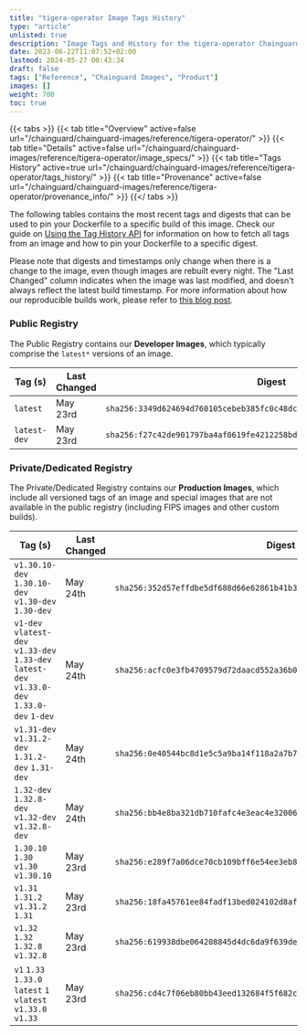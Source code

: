 ```yaml
---
title: "tigera-operator Image Tags History"
type: "article"
unlisted: true
description: "Image Tags and History for the tigera-operator Chainguard Image"
date: 2023-06-22T11:07:52+02:00
lastmod: 2024-05-27 00:43:34
draft: false
tags: ["Reference", "Chainguard Images", "Product"]
images: []
weight: 700
toc: true
---
```


{{< tabs >}}
{{< tab title="Overview" active=false url="/chainguard/chainguard-images/reference/tigera-operator/" >}}
{{< tab title="Details" active=false url="/chainguard/chainguard-images/reference/tigera-operator/image_specs/" >}}
{{< tab title="Tags History" active=true url="/chainguard/chainguard-images/reference/tigera-operator/tags_history/" >}}
{{< tab title="Provenance" active=false url="/chainguard/chainguard-images/reference/tigera-operator/provenance_info/" >}}
{{</ tabs >}}

The following tables contains the most recent tags and digests that can be used to pin your Dockerfile to a specific build of this image. Check our guide on [Using the Tag History API](/chainguard/chainguard-images/using-the-tag-history-api/) for information on how to fetch all tags from an image and how to pin your Dockerfile to a specific digest.

Please note that digests and timestamps only change when there is a change to the image, even though images are rebuilt every night. The "Last Changed" column indicates when the image was last modified, and doesn't always reflect the latest build timestamp. For more information about how our reproducible builds work, please refer to [this blog post](https://www.chainguard.dev/unchained/reproducing-chainguards-reproducible-image-builds).

### Public Registry
The Public Registry contains our **Developer Images**, which typically comprise the `latest*` versions of an image.

| Tag (s)       | Last Changed | Digest                                                                    |
|---------------|--------------|---------------------------------------------------------------------------|
|  `latest`     | May 23rd     | `sha256:3349d624694d760105cebeb385fc0c48dc6addc2d143cf533357c565d72e589f` |
|  `latest-dev` | May 23rd     | `sha256:f27c42de901797ba4af0619fe4212258bdf99fc0b5be305fcc342cd28e9ddbfa` |


### Private/Dedicated Registry
The Private/Dedicated Registry contains our **Production Images**, which include all versioned tags of an image and special images that are not available in the public registry (including FIPS images and other custom builds).

| Tag (s)                                                                                        | Last Changed | Digest                                                                    |
|------------------------------------------------------------------------------------------------|--------------|---------------------------------------------------------------------------|
|  `v1.30.10-dev` `1.30.10-dev` `v1.30-dev` `1.30-dev`                                           | May 24th     | `sha256:352d57effdbe5df688d66e62861b41b34d829773149246aff9efb702f6de31d2` |
|  `v1-dev` `vlatest-dev` `v1.33-dev` `1.33-dev` `latest-dev` `v1.33.0-dev` `1.33.0-dev` `1-dev` | May 24th     | `sha256:acfc0e3fb4709579d72daacd552a36b0c8f08b22b53e64a9636c1881eae3101a` |
|  `v1.31-dev` `v1.31.2-dev` `1.31.2-dev` `1.31-dev`                                             | May 24th     | `sha256:0e40544bc8d1e5c5a9ba14f118a2a7b7217c981ef07e636a4f84da430d360aa6` |
|  `1.32-dev` `1.32.8-dev` `v1.32-dev` `v1.32.8-dev`                                             | May 24th     | `sha256:bb4e8ba321db710fafc4e3eac4e32006f9665ffb10e135cb2a11815683bce769` |
|  `1.30.10` `1.30` `v1.30` `v1.30.10`                                                           | May 23rd     | `sha256:e289f7a06dce70cb109bff6e54ee3eb8c26428dcd8273478ce31c57e23366cc7` |
|  `v1.31` `1.31.2` `v1.31.2` `1.31`                                                             | May 23rd     | `sha256:18fa45761ee84fadf13bed024102d8af29295a27aa034307ab6f2e0b1999f16f` |
|  `v1.32` `1.32` `1.32.8` `v1.32.8`                                                             | May 23rd     | `sha256:619938dbe064208845d4dc6da9f639dee6317d979ea7f831d7895e945e01dbf3` |
|  `v1` `1.33` `1.33.0` `latest` `1` `vlatest` `v1.33.0` `v1.33`                                 | May 23rd     | `sha256:cd4c7f06eb80bb43eed132684f5f682c989d3a4b101cae9ad53f3eb238acbd64` |

